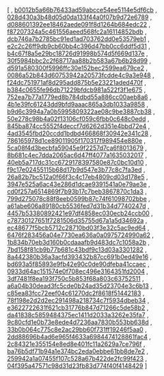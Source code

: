 [
, [b0012b5a66b76433ad59abcce54ee5114e5df6cb](https://github.com/facebook/facebook-android-sdk/commit/b0012b5a66b76433ad59abcce54ee5114e5df6cb)
, [028d430a3b48d05d0da133f44a0f07b9d72e6789](https://github.com/facebook/facebook-android-sdk/commit/028d430a3b48d05d0da133f44a0f07b9d72e6789)
, [d088601392ee18462aede091f8d1264b684edc22](https://github.com/facebook/facebook-android-sdk/commit/d088601392ee18462aede091f8d1264b684edc22)
, [f87207324a5c461556aeed568fc2a16114852bdb](https://github.com/facebook/facebook-android-sdk/commit/f87207324a5c461556aeed568fc2a16114852bdb)
, [dcb746a7b2785bc91ed1ad703762dd0e53579eb1](https://github.com/facebook/facebook-android-sdk/commit/dcb746a7b2785bc91ed1ad703762dd0e53579eb1)
, [e2c2c26ff9db9cb60bb4c396d47bb0cc6ddf5d31](https://github.com/facebook/facebook-android-sdk/commit/e2c2c26ff9db9cb60bb4c396d47bb0cc6ddf5d31)
, [b4c67f8a5e29bc18726d91998b574d5f669d137e](https://github.com/facebook/facebook-android-sdk/commit/b4c67f8a5e29bc18726d91998b574d5f669d137e)
, [30f5984bbc2c2f68717aa88b2b583a67b6b28d99](https://github.com/facebook/facebook-android-sdk/commit/30f5984bbc2c2f68717aa88b2b583a67b6b28d99)
, [d591a580300f5996ffc30e152bec2599ea679ce2](https://github.com/facebook/facebook-android-sdk/commit/d591a580300f5996ffc30e152bec2599ea679ce2)
, [0086a52b843d60753942a20573fcdde4c9a3e948](https://github.com/facebook/facebook-android-sdk/commit/0086a52b843d60753942a20573fcdde4c9a3e948)
, [f24dc751971af8d295add875b5e23221aded470f](https://github.com/facebook/facebook-android-sdk/commit/f24dc751971af8d295add875b5e23221aded470f)
, [b384c0655fe96db71229bfdcb981a522f3f1e675](https://github.com/facebook/facebook-android-sdk/commit/b384c0655fe96db71229bfdcb981a522f3f1e675)
, [752ea7b77a1779ed8b784dbd55a886cc00aeb8a6](https://github.com/facebook/facebook-android-sdk/commit/752ea7b77a1779ed8b784dbd55a886cc00aeb8a6)
, [4b1e39fc61243dd9bfd9aaac865a3db1033a9858](https://github.com/facebook/facebook-android-sdk/commit/4b1e39fc61243dd9bfd9aaac865a3db1033a9858)
, [b9d6c3994a7a0b5995809322ae08c9be3887cb38](https://github.com/facebook/facebook-android-sdk/commit/b9d6c3994a7a0b5995809322ae08c9be3887cb38)
, [50e278c98b4a02f13106cf059c6fbb0c648c0edd](https://github.com/facebook/facebook-android-sdk/commit/50e278c98b4a02f13106cf059c6fbb0c648c0edd)
, [845ba874cc5552f4deccf7d6262d351e4bbd72e4](https://github.com/facebook/facebook-android-sdk/commit/845ba874cc5552f4deccf7d6262d351e4bbd72e4)
, [4ad3545fbd20ccdd1bdbd466868f30942e341c28](https://github.com/facebook/facebook-android-sdk/commit/4ad3545fbd20ccdd1bdbd466868f30942e341c28)
, [786165978d1ce89011905f170317f989454e880e](https://github.com/facebook/facebook-android-sdk/commit/786165978d1ce89011905f170317f989454e880e)
, [5ca08f4d3becbfa59045e9f2257d7ca6f8013679](https://github.com/facebook/facebook-android-sdk/commit/5ca08f4d3becbfa59045e9f2257d7ca6f8013679)
, [8b681c4ec7dda2065ac6d47ff4077a1635032017](https://github.com/facebook/facebook-android-sdk/commit/8b681c4ec7dda2065ac6d47ff4077a1635032017)
, [40eb5a717dc31cc6729178397580e87c0bc10d10](https://github.com/facebook/facebook-android-sdk/commit/40eb5a717dc31cc6729178397580e87c0bc10d10)
, [f9c17e02455115b68d17b9d547e3b77c8c7fa3ed](https://github.com/facebook/facebook-android-sdk/commit/f9c17e02455115b68d17b9d547e3b77c8c7fa3ed)
, [26a82b7bc512a0f66f3c4c17eb4809cd03d178e5](https://github.com/facebook/facebook-android-sdk/commit/26a82b7bc512a0f66f3c4c17eb4809cd03d178e5)
, [3947e525a6ac43e286d1dcae9391541a0e79ae3e](https://github.com/facebook/facebook-android-sdk/commit/3947e525a6ac43e286d1dcae9391541a0e79ae3e)
, [cd0f257a6514869f7b93b17c7beb3867870c1da3](https://github.com/facebook/facebook-android-sdk/commit/cd0f257a6514869f7b93b17c7beb3867870c1da3)
, [799d275078c88f8eeb0599b87c74f61098702bbe](https://github.com/facebook/facebook-android-sdk/commit/799d275078c88f8eeb0599b87c74f61098702bbe)
, [a61abe606a89180cb5536fed7d31b34d7740247d](https://github.com/facebook/facebook-android-sdk/commit/a61abe606a89180cb5536fed7d31b34d7740247d)
, [4457b53380892421e97df4858ec030ecb24ccb00](https://github.com/facebook/facebook-android-sdk/commit/4457b53380892421e97df4858ec030ecb24ccb00)
, [c78730127651f7281506d35755d67a1a5d34692a](https://github.com/facebook/facebook-android-sdk/commit/c78730127651f7281506d35755d67a1a5d34692a)
, [ec48677f5bcb5712c28710bd03f3e32c5ac9ed64](https://github.com/facebook/facebook-android-sdk/commit/ec48677f5bcb5712c28710bd03f3e32c5ac9ed64)
, [6476f283456a04e7730ea636a0a0975724990a62](https://github.com/facebook/facebook-android-sdk/commit/6476f283456a04e7730ea636a0a0975724990a62)
, [1b834b70eb3d160b0cdaaafb9d483dc7c1058a2b](https://github.com/facebook/facebook-android-sdk/commit/1b834b70eb3d160b0cdaaafb9d483dc7c1058a2b)
, [7bd158f81cb9b77b681c43bdf9c13d03a3301282](https://github.com/facebook/facebook-android-sdk/commit/7bd158f81cb9b77b681c43bdf9c13d03a3301282)
, [8a442380b36a3acfd393432b87cc691b0ed49e16](https://github.com/facebook/facebook-android-sdk/commit/8a442380b36a3acfd393432b87cc691b0ed49e16)
, [bd693a5f85893e9fb42e90c0de90dfeba41ccaec](https://github.com/facebook/facebook-android-sdk/commit/bd693a5f85893e9fb42e90c0de90dfeba41ccaec)
, [0933d64ac151574e0f708ec496e3164351fd2004](https://github.com/facebook/facebook-android-sdk/commit/0933d64ac151574e0f708ec496e3164351fd2004)
, [3df7481f8ea193f750c5b853f68a803c63752511](https://github.com/facebook/facebook-android-sdk/commit/3df7481f8ea193f750c5b853f68a803c63752511)
, [a6a04b30dead3fc5cde0b24ad35d23704e3c6b13](https://github.com/facebook/facebook-android-sdk/commit/a6a04b30dead3fc5cde0b24ad35d23704e3c6b13)
, [c85ea83fcc72eef04c61270dc2f8618f51442183](https://github.com/facebook/facebook-android-sdk/commit/c85ea83fcc72eef04c61270dc2f8618f51442183)
, [78f198e2d2d2ec291498a218734c7f5934dbeb34](https://github.com/facebook/facebook-android-sdk/commit/78f198e2d2d2ec291498a218734c7f5934dbeb34)
, [e3622722631f621cb31776b847d71266c5de58b2](https://github.com/facebook/facebook-android-sdk/commit/e3622722631f621cb31776b847d71266c5de58b2)
, [da41838c5859484375ec1411d2033a3262e35fa7](https://github.com/facebook/facebook-android-sdk/commit/da41838c5859484375ec1411d2033a3262e35fa7)
, [9c80cfd1e0b73e8ede4d7236aa7830b553bb638d](https://github.com/facebook/facebook-android-sdk/commit/9c80cfd1e0b73e8ede4d7236aa7830b553bb638d)
, [33b0b064c775c8e2ac29bb60f731ff19246f5aa0](https://github.com/facebook/facebook-android-sdk/commit/33b0b064c775c8e2ac29bb60f731ff19246f5aa0)
, [2dd88696b4ad6e965f4633a6984474128861fac4](https://github.com/facebook/facebook-android-sdk/commit/2dd88696b4ad6e965f4633a6984474128861fac4)
, [2c84321e355154e8ed8e401fc11a2629a7ce796f](https://github.com/facebook/facebook-android-sdk/commit/2c84321e355154e8ed8e401fc11a2629a7ce796f)
, [ba76b5df71b94a1e374bc2eda0ebbe61bb8de7e2](https://github.com/facebook/facebook-android-sdk/commit/ba76b5df71b94a1e374bc2eda0ebbe61bb8de7e2)
, [259942a1a07455f107c528a67b422de2fc99f423](https://github.com/facebook/facebook-android-sdk/commit/259942a1a07455f107c528a67b422de2fc99f423)
, [04f395a47571c98d31d23fb83d774f40f4148429](https://github.com/facebook/facebook-android-sdk/commit/04f395a47571c98d31d23fb83d774f40f4148429)
]